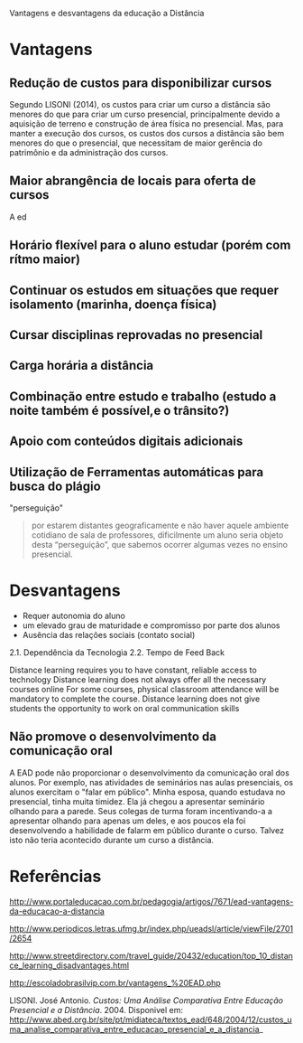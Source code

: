 Vantagens e desvantagens da educação a Distância

# Vantagens

## Redução de custos para disponibilizar cursos

Segundo LISONI (2014), os custos para criar um curso a distância são menores do que para criar um curso presencial, principalmente devido a aquisição de terreno e construção de área física no presencial. Mas, para manter a execução dos cursos, os custos dos cursos a distância são bem menores do que o presencial, que necessitam de maior gerência do patrimônio e da administração dos cursos.

[//]: # ( "uma vez identificados os principais elementos de custos, tanto na implantação como na operação das duas Instituições, conclui-se que os investimentos de implantação em Instituição Presencial são bem maiores que os de Instituições On-line. Isto devido principalmente à aquisição de terreno e construção de área física." )

## Maior abrangência de locais para oferta de cursos

A ed

## Horário flexível para o aluno estudar (porém com rítmo maior)
## Continuar os estudos em situações que requer isolamento (marinha, doença física)
## Cursar disciplinas reprovadas no presencial
## Carga horária a distância
## Combinação entre estudo e trabalho (estudo a noite também é possível,e o trânsito?)
## Apoio com conteúdos digitais adicionais
## Utilização de Ferramentas automáticas para busca do plágio


"perseguição"
> por estarem distantes geograficamente e não haver aquele ambiente cotidiano de sala de professores, dificilmente um aluno seria objeto desta “perseguição”, que sabemos ocorrer algumas vezes no ensino presencial.


# Desvantagens

- Requer autonomia do aluno
- um elevado grau de maturidade e compromisso por parte dos alunos
- Ausência das relações sociais (contato social)


2.1. Dependência da Tecnologia
2.2. Tempo de Feed Back

Distance learning requires you to have constant, reliable access to technology
Distance learning does not always offer all the necessary courses online
For some courses, physical classroom attendance will be mandatory to complete the course.
Distance learning does not give students the opportunity to work on oral communication skills

## Não promove o desenvolvimento da comunicação oral

A EAD pode não proporcionar o desenvolvimento da comunicação oral dos alunos. Por exemplo, nas atividades de seminários nas aulas presenciais, os alunos exercitam o "falar em público".
Minha esposa, quando estudava no presencial, tinha muita timidez. Ela já chegou a apresentar seminário olhando para a parede.
Seus colegas de turma foram incentivando-a a apresentar olhando para apenas um deles, e aos poucos ela foi desenvolvendo a habilidade de falarm em público durante o curso. Talvez isto não teria acontecido durante um curso a distância.


# Referências
 http://www.portaleducacao.com.br/pedagogia/artigos/7671/ead-vantagens-da-educacao-a-distancia

 http://www.periodicos.letras.ufmg.br/index.php/ueadsl/article/viewFile/2701/2654

http://www.streetdirectory.com/travel_guide/20432/education/top_10_distance_learning_disadvantages.html

http://escoladobrasilvip.com.br/vantagens_%20EAD.php


LISONI. José Antonio.
*Custos: Uma Análise Comparativa Entre Educação Presencial e a Distância*. 2004.
Disponivel em: http://www.abed.org.br/site/pt/midiateca/textos_ead/648/2004/12/custos_uma_analise_comparativa_entre_educacao_presencial_e_a_distancia_
